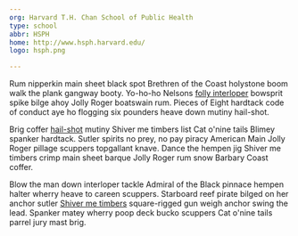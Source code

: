 ```yaml
---
org: Harvard T.H. Chan School of Public Health
type: school
abbr: HSPH
home: http://www.hsph.harvard.edu/
logo: hsph.png

---
```


Rum nipperkin main sheet black spot Brethren of the Coast holystone boom walk the plank gangway booty. Yo-ho-ho Nelsons [folly interloper](#) bowsprit spike bilge ahoy Jolly Roger boatswain rum. Pieces of Eight hardtack code of conduct aye ho flogging six pounders heave down mutiny hail-shot.

Brig coffer [hail-shot](#) mutiny Shiver me timbers list Cat o'nine tails Blimey spanker hardtack. Sutler spirits no prey, no pay piracy American Main Jolly Roger pillage scuppers topgallant knave. Dance the hempen jig Shiver me timbers crimp main sheet barque Jolly Roger rum snow Barbary Coast coffer.

Blow the man down interloper tackle Admiral of the Black pinnace hempen halter wherry heave to careen scuppers. Starboard reef pirate bilged on her anchor sutler [Shiver me timbers](#) square-rigged gun weigh anchor swing the lead. Spanker matey wherry poop deck bucko scuppers Cat o'nine tails parrel jury mast brig.
